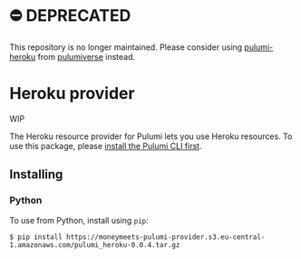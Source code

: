 # ⛔️ DEPRECATED

This repository is no longer maintained. Please consider using [pulumi-heroku](https://github.com/pulumiverse/pulumi-heroku) from [pulumiverse](https://github.com/pulumiverse) instead.

# Heroku provider

WIP

The Heroku resource provider for Pulumi lets you use Heroku resources. To use
this package, please [install the Pulumi CLI first](https://pulumi.io/).

## Installing

### Python

To use from Python, install using `pip`:

    $ pip install https://moneymeets-pulumi-provider.s3.eu-central-1.amazonaws.com/pulumi_heroku-0.0.4.tar.gz
